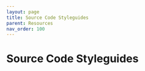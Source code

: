 ```yaml
---
layout: page
title: Source Code Styleguides
parent: Resources
nav_order: 100
---
```


# Source Code Styleguides
